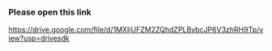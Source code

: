 ### Please open this link


https://drive.google.com/file/d/1MXIjUFZM2ZQhdZPLBvbcJP6V3zhRH9Tp/view?usp=drivesdk
